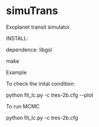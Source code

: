 # simuTrans
Exoplanet transit simulator.

INSTALL: 

dependence: libgsl 

make 


Example 

To check the inital condition: 

python fit_lc.py -c tres-2b.cfg --plot

To run MCMC

python fit_lc.py -c tres-2b.cfg
